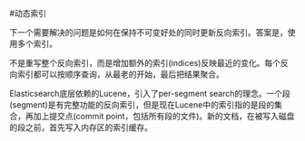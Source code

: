 #动态索引

下一个需要解决的问题是如何在保持不可变好处的同时更新反向索引。答案是，使用多个索引。

不是重写整个反向索引，而是增加额外的索引(indices)反映最近的变化。每个反向索引都可以按顺序查询，从最老的开始，最后把结果聚合。

Elasticsearch底层依赖的Lucene，引入了per-segment search的理念。一个段(segment)是有完整功能的反向索引，但是现在Lucene中的索引指的是段的集合，再加上提交点(commit point，包括所有段的文件)。新的文档，在被写入磁盘的段之前，首先写入内存区的索引缓存。
